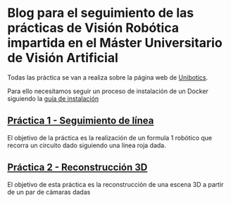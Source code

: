 # Blog para el seguimiento de las prácticas de Visión Robótica impartida en el Máster Universitario de Visión Artificial

Todas las práctica se van a realiza sobre la página web de [Unibotics](https://unibotics.org/academy/exercise/follow_line/#en).

Para ello necesitamos seguir un proceso de instalación de un Docker siguiendo la [guía de instalación](instalation.md)

## [Práctica 1 - Seguimiento de línea](practica_1.md)

El objetivo de la práctica es la realización de un formula 1 robótico que recorra un circuito dado siguiendo una línea roja dada.

## [Práctica 2 - Reconstrucción 3D](practica_2.md)

El objetivo de esta práctica es la reconstrucción de una escena 3D a partir de un par de cámaras dadas
